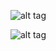 ![alt tag](https://github.com/MitchellHansen/voxel-raycaster/blob/master/assets/video.gif)

![alt tag](https://github.com/MitchellHansen/voxel-raycaster/blob/master/assets/screenshot.PNG)
